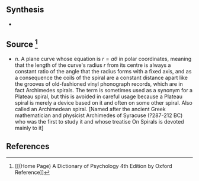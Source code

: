 ## Synthesis
- 
## Source [^1]
- $n$. A plane curve whose equation is $r=a \theta$ in polar coordinates, meaning that the length of the curve's radius $r$ from its centre is always a constant ratio of the angle that the radius forms with a fixed axis, and as a consequence the coils of the spiral are a constant distance apart like the grooves of old-fashioned vinyl phonograph records, which are in fact Archimedes spirals. The term is sometimes used as a synonym for a Plateau spiral, but this is avoided in careful usage because a Plateau spiral is merely a device based on it and often on some other spiral. Also called an Archimedean spiral. \[Named after the ancient Greek mathematician and physicist Archimedes of Syracuse (?287-212 BC) who was the first to study it and whose treatise On Spirals is devoted mainly to it]
## References

[^1]: [[(Home Page) A Dictionary of Psychology 4th Edition by Oxford Reference]]